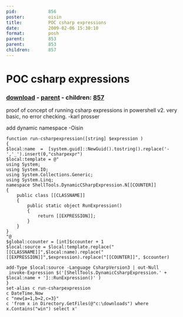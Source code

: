 ```yaml
---
pid:            856
poster:         oisin
title:          POC csharp expressions
date:           2009-02-06 15:30:10
format:         posh
parent:         853
parent:         853
children:       857
---
```


# POC csharp expressions

### [download](856.ps1) - [parent](853.md) - children: [857](857.md)

proof of concept of running csharp expressions in powershell v2. very basic, no error checking. 
-karl prosser

add dynamic namespace
-Oisin

```posh
function run-csharpexpression([string] $expression )
{
$local:name  =  [system.guid]::NewGuid().tostring().replace('-','_').insert(0,"csharpexpr")
$local:template = @"
using System;
using System.IO;
using System.Collections.Generic;
using System.Linq;
namespace ShellTools.DynamicCSharpExpression.N[[COUNTER]]
{
    public class [[CLASSNAME]]
    {
        public static object RunExpression()
        {
            return [[EXPRESSION]];
        }
    }
}
"@
$global:ccounter = [int]$ccounter + 1
$local:source = $local:template.replace("[[CLASSNAME]]",$local:name).replace("[[EXPRESSION]]",$expression).replace("[[COUNTER]]", $ccounter)

add-Type $local:source -Language CsharpVersion3 | out-Null
 invoke-Expression $('[ShellTools.DynamicCsharpExpression.' + $local:name + ']::RunExpression()' )
}
set-alias c run-csharpexpression 
c DateTime.Now
c "new{a=1,b=2,c=3}"
c 'from x in Directory.GetFiles(@"c:\downloads") where x.Contains("win") select x'
```
